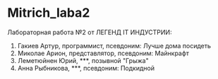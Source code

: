 # Mitrich_laba2
Лабораторная работа №2 от ЛЕГЕНД IT ИНДУСТРИИ:

1. Гакиев Артур, программист, псевдоним: Лучше дома посидеть
2. Миколае Арион, представлятор, псевдоним: Майнкрафт
3. Леметюйнен Юрий, ***, позывной "Грыжа" 
4. Анна Рыбникова, ***, псевдоним: Подкидной
